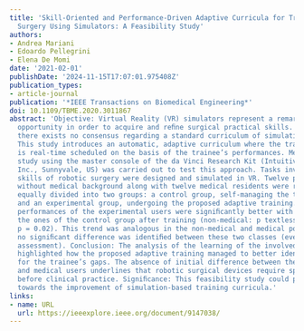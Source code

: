 ```yaml
---
title: 'Skill-Oriented and Performance-Driven Adaptive Curricula for Training in Robot-Assisted
  Surgery Using Simulators: A Feasibility Study'
authors:
- Andrea Mariani
- Edoardo Pellegrini
- Elena De Momi
date: '2021-02-01'
publishDate: '2024-11-15T17:07:01.975408Z'
publication_types:
- article-journal
publication: '*IEEE Transactions on Biomedical Engineering*'
doi: 10.1109/TBME.2020.3011867
abstract: 'Objective: Virtual Reality (VR) simulators represent a remarkable educational
  opportunity in order to acquire and reﬁne surgical practical skills. Nevertheless,
  there exists no consensus regarding a standard curriculum of simulation-based training.
  This study introduces an automatic, adaptive curriculum where the training session
  is real-time scheduled on the basis of the trainee’s performances. Methods: An experimental
  study using the master console of the da Vinci Research Kit (Intuitive Surgical
  Inc., Sunnyvale, US) was carried out to test this approach. Tasks involving fundamental
  skills of robotic surgery were designed and simulated in VR. Twelve participants
  without medical background along with twelve medical residents were randomly and
  equally divided into two groups: a control group, self-managing the training session,
  and an experimental group, undergoing the proposed adaptive training. Results: The
  performances of the experimental users were signiﬁcantly better with respect to
  the ones of the control group after training (non-medical: p textless 0.01; medical:
  p = 0.02). This trend was analogous in the non-medical and medical populations and
  no signiﬁcant difference was identiﬁed between these two classes (even in the baseline
  assessment). Conclusion: The analysis of the learning of the involved surgical skills
  highlighted how the proposed adaptive training managed to better identify and compensate
  for the trainee’s gaps. The absence of initial difference between the non-medical
  and medical users underlines that robotic surgical devices require speciﬁc training
  before clinical practice. Signiﬁcance: This feasibility study could pave the way
  towards the improvement of simulation-based training curricula.'
links:
- name: URL
  url: https://ieeexplore.ieee.org/document/9147038/
---
```

